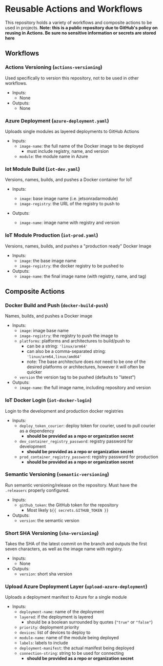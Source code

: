 # Reusable Actions and Workflows

This repository holds a variety of workflows and composite actions to be used in projects.
**Note: this is a public repository due to GitHub's policy on reusing in Actions. Be sure no sensitive information or secrets are stored here**

## Workflows

### Actions Versioning (`actions-versioning`)

Used specifically to version this repository, not to be used in other workflows.

- Inputs:
  - None
- Outputs:
  - None

### Azure Deployment (`azure-deployment.yaml`)

Uploads single modules as layered deployments to GitHub Actions

- Inputs:
  - `image-name`: the full name of the Docker image to be deployed
    - must include registry, name, and version
  - `module`: the module name in Azure

### Iot Module Build (`iot-dev.yaml`)

Versions, names, builds, and pushes a Docker container for IoT

- Inputs:

  - `image`: base image name (i.e. jetsonradarmodule)
  - `image-registry`: the URL of the registry to push to

- Outputs:
  - `image-name`: image name with registry and version

### IoT Module Production (`iot-prod.yaml`)

Versions, names, builds, and pushes a "production ready" Docker Image

- Inputs:
  - `image`: the base image name
  - `image-registry`: the docker registry to be pushed to
- Outputs:
  - `image-name`: the final image name (with registry, name, and tag)

## Composite Actions

### Docker Build and Push (`docker-build-push`)

Names, builds, and pushes a Docker image

- Inputs:
  - `image`: image base name
  - `image-registry`: the registry to push the image to
  - `platforms`: platforms and architectures to build/push to
    - can be a string: `'linux/arm64'`
    - can also be a comma-separated string: `'linux/arm64,linux/amd64'`
    - note: The base architecture does _not_ need to be one of the desired platforms or architectures, however it will often be quicker
  - `version` the version tag to be pushed (defaults to "latest")
- Outputs:
  - `image-name`: the full image name, including repository and version

### IoT Docker Login (`iot-docker-login`)

Login to the development and production docker registries

- Inputs:
  - `deploy_token_courier`: deploy token for courier, used to pull courier as a dependency
    - **should be provided as a repo or organization secret**
  - `dev_container_registry_password`: registry password for development
    - **should be provided as a repo or organization secret**
  - `prod_container_registry_password`: registry password for production
    - **should be provided as a repo or organization secret**

### Semantic Versioning (`semantic-versioning`)

Run semantic versioning/release on the repository. Must have the `.releaserc` properly configured.

- Inputs:
  - `github_token`: the GitHub token for the repository
    - Most likely `${{ secrets.GITHUB_TOKEN }}`
- Outputs:
  - `version`: the semantic version

### Short SHA Versioning (`sha-versioning`)

Takes the SHA of the latest commit on the branch and outputs the first seven characters, as well as the image name with registry.

- Inputs:
  - None
- Outputs:
  - `version`: short sha version

### Upload Azure Deployment Layer (`upload-azure-deployment`)

Uploads a deployment manifest to Azure for a single module

- Inputs:
  - `deployment-name`: name of the deployment
  - `layered`: if the deployment is layered
    - should be a boolean surrounded by quotes (`"true"` or `"false"`)
  - `priority`: deployment priority
  - `devices`: list of devices to deploy to
  - `module-name`: name of the module being deployed
  - `labels`: labels to include
  - `deployment-manifest`: the actual manifest being deployed
  - `connection-string`: string to be used for connecting
    - **should be provided as a repo or organization secret**

